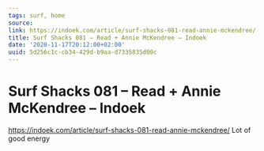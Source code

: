 ```yaml
---
tags: surf, home
source:
link: https://indoek.com/article/surf-shacks-081-read-annie-mckendree/
title: Surf Shacks 081 – Read + Annie McKendree – Indoek
date: '2020-11-17T20:12:00+02:00'
uuid: 5d256c1c-cb34-429d-b9aa-d7335835d00c
---
```


# Surf Shacks 081 – Read + Annie McKendree – Indoek
https://indoek.com/article/surf-shacks-081-read-annie-mckendree/
Lot of good energy
